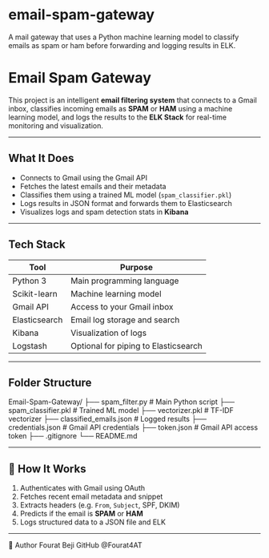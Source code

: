 # email-spam-gateway
A mail gateway that uses a Python machine learning model to classify emails as spam or ham before forwarding and logging results in ELK.





# Email Spam Gateway

This project is an intelligent **email filtering system** that connects to a Gmail inbox, classifies incoming emails as **SPAM** or **HAM** using a machine learning model, and logs the results to the **ELK Stack** for real-time monitoring and visualization.

---

## What It Does

- Connects to Gmail using the Gmail API
- Fetches the latest emails and their metadata
- Classifies them using a trained ML model (`spam_classifier.pkl`)
- Logs results in JSON format and forwards them to Elasticsearch
- Visualizes logs and spam detection stats in **Kibana**

---

##  Tech Stack

| Tool            | Purpose                          |
|-----------------|----------------------------------|
| Python 3        | Main programming language        |
| Scikit-learn    | Machine learning model           |
| Gmail API       | Access to your Gmail inbox       |
| Elasticsearch   | Email log storage and search     |
| Kibana          | Visualization of logs            |
| Logstash        | Optional for piping to Elasticsearch |

---

##  Folder Structure


Email-Spam-Gateway/
├── spam_filter.py # Main Python script
├── spam_classifier.pkl # Trained ML model
├── vectorizer.pkl # TF-IDF vectorizer
├── classified_emails.json # Logged results
├── credentials.json # Gmail API credentials
├── token.json # Gmail API access token
├── .gitignore
└── README.md

---

## 🧠 How It Works

1. Authenticates with Gmail using OAuth
2. Fetches recent email metadata and snippet
3. Extracts headers (e.g. `From`, `Subject`, SPF, DKIM)
4. Predicts if the email is **SPAM** or **HAM**
5. Logs structured data to a JSON file and ELK

---
👤 Author
Fourat Beji
GitHub @Fourat4AT


